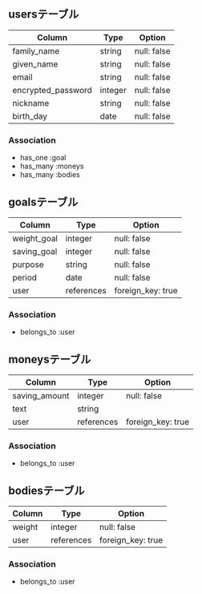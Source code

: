 ## usersテーブル

| Column             | Type    | Option      | 
| ------------------ | ------- | ----------- | 
| family_name        | string  | null: false | 
| given_name         | string  | null: false | 
| email              | string  | null: false | 
| encrypted_password | integer | null: false | 
| nickname           | string  | null: false | 
| birth_day          | date    | null: false | 

### Association
- has_one :goal
- has_many :moneys
- has_many :bodies

## goalsテーブル

| Column      | Type       | Option            | 
| ----------- | ---------- | ----------------- | 
| weight_goal | integer    | null: false       | 
| saving_goal | integer    | null: false       | 
| purpose     | string     | null: false       | 
| period      | date       | null: false       | 
| user        | references | foreign_key: true | 

### Association
- belongs_to :user

## moneysテーブル

| Column        | Type       | Option            | 
| ------------- | ---------- | ----------------- | 
| saving_amount | integer    | null: false       | 
| text          | string     |                   | 
| user          | references | foreign_key: true | 

### Association
- belongs_to :user

## bodiesテーブル

| Column | Type       | Option            | 
| ------ | ---------- | ----------------- | 
| weight | integer    | null: false       | 
| user   | references | foreign_key: true | 

### Association
- belongs_to :user